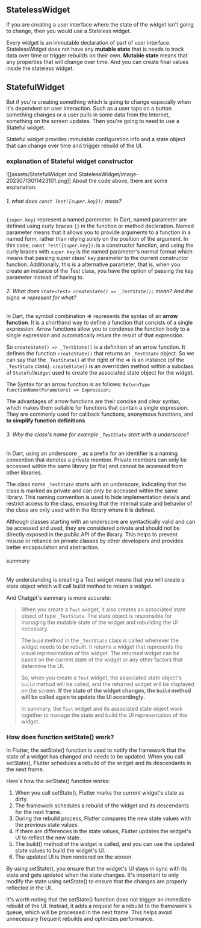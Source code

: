 ## StatelessWidget
If you are creating a user interface where the state of the widget isn't going to change, then you would use a Stateless widget. 

Every widget is an immutable declaration of part of user interface. StatelessWidget does not have any **mutable state** that is needs to track data over time or trigger rebuilds on their own. **Mutable state** means that any properties that will change over time. And you can create final values inside the stateless widget.
## StatefulWidget
But if you're creating something which is going to change especially when it's dependent on user interaction. Such as a user taps on a button something changes or a user pulls in some data from the Internet, something on the screen updates. Then you're going to need to use a Stateful widget. 

Stateful widget provides immutable configuration info and a state object that can change over time and trigger rebuild of the UI.

### explanation of Stateful widget constructor
![[assets/StatefulWidget and StatelessWidget/image-20230713011423101.png]]
About the code above, there are some explanation:
###### 1. what does `const Test({super.key});` meas?
   `{super.key}` represent a named paremeter. In Dart, named parameter are defined using curly braces `{}` in the function or method declaration. Named parameter means that it allows you to provide arguments to a function in a named form, rather than relying solely on the position of the argument. In this case, `const Test({super.key});`is a constructor function, and using the curly braces with `super.key` is the named parameter's normal format which means that passing super class' `key` parameter to the current constructor function. Additionally, this is a alternative parameter, that is, when you create an instance of the Test class, you have the option of passing the key parameter instead of having to.
###### 2. What does `State<Test> createState() => _TestState();` mean? And the signs => represent for what?
   In Dart, the symbol combination **=>** represents the syntax of an **arrow function**. It is a shorthand way to define a function that consists of a single expression. Arrow functions allow you to condense the function body to a single expression and automatically return the result of that expression.
   
   So `createState() => _TestState()` is a definition of an arrow function. It defines the function `createState()` that returns an `_TestState` object. So we can say that the `_TestState()` at the right of the => is an instance (of the `_TestState` class).  `createState()` is an overridden method within a subclass of `StatefulWidget` used to create the associated state object for the widget. 
   
   The Syntax for an arrow function is as follows: `ReturnType functionName(Parameters) => Expression;`
   
   The advantages of arrow functions are their concise and clear syntax, which makes them suitable for functions that contain a single expression. They are commonly used for callback functions, anonymous functions, and **to simplify function definitions**.
   
###### 3. Why the class's name for example `_TestState` start with a underscore?
   In Dart, using an underscore `_` as a prefix for an identifier is a naming convention that denotes a private member. Private members can only be accessed within the same library (or file) and cannot be accessed from other libraries.
   
   The class name `_TestState` starts with an underscore, indicating that the class is marked as private and can only be accessed within the same library. This naming convention is used to hide implementation details and restrict access to the class, ensuring that the internal state and behavior of the class are only used within the library where it is defined.
   
   Although classes starting with an underscore are syntactically valid and can be accessed and used, they are considered private and should not be directly exposed in the public API of the library. This helps to prevent misuse or reliance on private classes by other developers and provides better encapsulation and abstraction.

###### summary
My understanding is  creating a Test widget means that you will create a state object which will call build method to return a widget.

And Chatgpt's summary is more accurate:
> When you create a `Test` widget, it also creates an associated state object of type `_TestState`. The state object is responsible for managing the mutable state of the widget and rebuilding the UI necessary.
> 
> The `buid` method in the `_TestState` class is called whenever the widget needs to be rebuilt. It returns a widget that represents the visual representation of the widget. The returned widget can be based on the current state of the widget or any other factors that determine the UI. 
> 
> So, when you create a `Test` widget, the associated state object's `build` method will be called, and the returned widget will be displayed on the screen. **If the state of the widget changes, the `build` method will be called again to update the UI  accordingly.**
> 
> In summary, the `Test` widget and its associated state object work together to manage the state and build the UI representation of the widget.

### How does function setState() work?
In Flutter, the setState() function is used to notify the framework that the state of a widget has changed and needs to be updated. When you call setState(), Flutter schedules a rebuild of the widget and its descendants in the next frame.

Here's how the setState() function works:
1. When you call setState(), Flutter marks the current widget's state as dirty.
2. The framework schedules a rebuild of the widget and its descendants for the next frame.
3. During the rebuild process, Flutter compares the new state values with the previous state values.
4. If there are differences in the state values, Flutter updates the widget's UI to reflect the new state.
5. The build() method of the widget is called, and you can use the updated state values to build the widget's UI.
6. The updated UI is then rendered on the screen.

By using setState(), you ensure that the widget's UI stays in sync with its state and gets updated when the state changes. It's important to only modify the state using setState() to ensure that the changes are properly reflected in the UI.

It's worth noting that the setState() function does not trigger an immediate rebuild of the UI. Instead, it adds a request for a rebuild to the framework's queue, which will be processed in the next frame. This helps avoid unnecessary frequent rebuilds and optimizes performance.